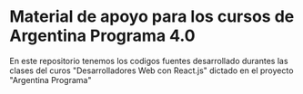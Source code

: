 # Material de apoyo para los cursos de Argentina Programa 4.0

En este repositorio tenemos los codigos fuentes desarrollado durantes las clases del curos "Desarrolladores Web con React.js" dictado en el proyecto "Argentina Programa"

